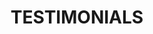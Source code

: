 ---
title : "TESTIMONIALS"
enable : false
testimonial_slider:
# slider item loop
- name : "Micheal Clark"
  image : "images/clients/client1.jpg"
  designation : "CEO, RANDOM COMPANY"
  content : "Lorem ipsum dolor sit amet, consectetur adipisicing elit. Dolores ad, omnis totam iusto quia? Excepturi itaque quaerat, quia unde delectus rem error dignissimos in iusto."
            
# slider item loop
- name : "Peter Parker"
  image : "images/clients/client2.jpg"
  designation : "CEO, RANDOM COMPANY"
  content : "Lorem ipsum dolor sit amet, consectetur adipisicing elit. Dolores ad, omnis totam iusto quia? Excepturi itaque quaerat, quia unde delectus rem error dignissimos in iusto."
            
# slider item loop
- name : "Jessica Jones"
  image : "images/clients/client3.jpg"
  designation : "CEO, RANDOM COMPANY"
  content : "Lorem ipsum dolor sit amet, consectetur adipisicing elit. Dolores ad, omnis totam iusto quia? Excepturi itaque quaerat, quia unde delectus rem error dignissimos in iusto."

# custom style
custom_class: "" 
custom_attributes: "" 
custom_css: ""
---